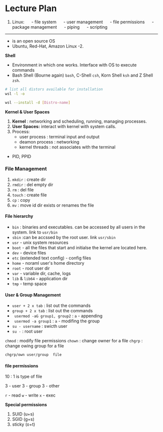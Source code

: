 # Lecture Plan

1. Linux:
     - file system
     - user management
     - file permissions
     - package management
     - piping
     - scripting

---


- is an open source OS
- Ubuntu, Red-Hat, Amazon Linux -2.


**Shell**

- Environment in which one works. Interface with OS to execute commands
- Bash Shell (Bourne again) `bash`, C-Shell `csh`, Korn Shell `ksh` and Z Shell `zsh`.


```bash
# list all distors available for installation
wsl -l -o

wsl --install -d [Distro-name] 
```

**Kernel & User Spaces**

1. **Kernel** : networking and scheduling, running,  managing processes.
2. **User Spaces:** interact with kernel with system calls.
3. Process: 
   - user process : terminal input and output
   - deamon process : networking
   - kernel threads : not associates with the terminal
 - PID, PPID

### File Management



1. `mkdir` : create dir
2. `rmdir` : del empty dir
3. `rm` : del file
4. `touch` : create file
5. `cp` : copy
6. `mv` : move id dir exists or renames the file


#### File hierarchy


- `bin` : binaries and executables. can be accessed by all users in the system. link to `usr/bin`
- `sbin` :can be accssed by the root user. link `usr/sbin`
- `usr` - unix system resources
- `boot` - all the files that start and initialse the kernel are located here.
- `dev` - device files
- `etc` (extended text config) - config files
- `home` - noraml  user's home directory
- `root` - root user dir
- `var` - variable dir, cache, logs
- `lib` & `lib64` - application dir
- `tmp` - temp space


#### User & Group Management


- `user + 2 x tab` : list out the commands
- `group + 2 x tab` : list out the commands
- ` usermod -aG group1, group2` : `a` - appending
- ` usermod -a group1` : `a` - modifing the group
- `su - username` : swicth user
- `su -` : root user


`chmod` : modify file permissions
`chown` : change owner for a file
`chgrp` : change owing group for a file

```bash
chgrp/own user/group  file
```


#### file permissions


10 : 1 is type of file

3 - user
3 - group
3 - other

`r` - read 
`w` - write 
`x` - exec


**Special permissions**


1. SUID (u+s)
2. SGID (g+s)
3. sticky (o+t)













